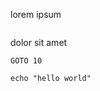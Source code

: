 lorem ipsum

```code filename="sample.json"
```

dolor sit amet

```code
GOTO 10
```

```code format=shell
echo "hello world"
```
